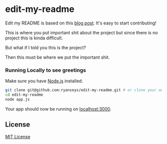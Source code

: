 # edit-my-readme
Edit my README is based on this [blog post](https://ryanseys.com/blog/contribute-to-readmes/). It's easy to start contributing!

This is where you put important shit about the project but since there is no project this is kinda difficult.

But what if I told you this is the project?

Then this must be where we put the important shit.

### Running Locally to see greetings

Make sure you have [Node.js](http://nodejs.org/) installed.

```sh
git clone git@github.com:ryanseys/edit-my-readme.git # or clone your own fork
cd edit-my-readme
node app.js
```

Your app should now be running on [localhost:3000](http://localhost:3000/).


## License
[MIT License](LICENSE)
